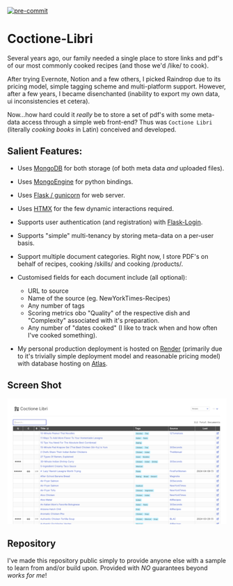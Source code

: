 [![pre-commit](https://img.shields.io/badge/pre--commit-enabled-brightgreen?logo=pre-commit)](https://github.com/pre-commit/pre-commit)


# Coctione-Libri

Several years ago, our family needed a single place to store links and pdf's of our most commonly cooked recipes (and those we'd /like/ to cook).

After trying Evernote, Notion and a few others, I picked Raindrop due to its pricing model, simple tagging scheme and multi-platform support. However, after a few years, I became disenchanted (inability to export my own data, ui inconsistencies et cetera).

Now...how hard could it *really* be to store a set of pdf's with some meta-data access through a simple web front-end? Thus was `Coctione Libri` (literally *cooking books* in Latin) conceived and developed.

## Salient Features:

- Uses [MongoDB](https://www.mongodb.com/) for both storage (of both meta data *and* uploaded files).

- Uses [MongoEngine](http://mongoengine.org/) for python bindings.

- Uses [Flask / gunicorn](https://flask.palletsprojects.com/en/3.0.x/) for web server.

- Uses [HTMX](https://htmx.org/) for the few dynamic interactions required.

- Supports user authentication (and registration) with [Flask-Login](https://github.com/maxcountryman/flask-login).

- Supports "simple" multi-tenancy by storing meta-data on a per-user basis.

- Support multiple document categories. Right now, I store PDF's on behalf of recipes, cooking /skills/ and cooking /products/.

- Customised fields for each document include (all optional):
  - URL to source
  - Name of the source (eg. NewYorkTimes-Recipes)
  - Any number of tags
  - Scoring metrics obo "Quality" of the respective dish and "Complexity" associated with it's preparation.
  - Any number of "dates cooked" (I like to track when and how often I've cooked something).

- My personal production deployment is hosted on [Render](https://render.com) (primarily due to it's trivially simple deployment model and reasonable pricing model) with database hosting on [Atlas](https://www.mongodb.com/products/platform/atlas-database).

## Screen Shot

![Home Page](https://github.com/PBorocz/coctione_libri/blob/trunk/app/static/images/readme_use/MainScreen-2024-05-31.png)

## Repository

I've made this repository public simply to provide anyone else with a sample to learn from and/or build upon. Provided with *NO* guarantees beyond *works for me*!
